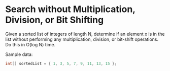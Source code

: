 # Search without Multiplication, Division, or Bit Shifting

Given a sorted list of integers of length N, determine if an element x is in the list without performing any multiplication, division, or bit-shift operations. Do this in O(log N) time.

Sample data:
```csharp
int[] sortedList = { 1, 3, 5, 7, 9, 11, 13, 15 };
```